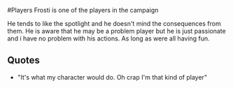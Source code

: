 #Players 
Frosti is one of the players in the campaign

He tends to like the spotlight and he doesn't mind the consequences from them. He is aware that he may be a problem player but he is just passionate and i have no problem with his actions. As long as were all having fun.


## Quotes

- "It's what my character would do. Oh crap I'm that kind of player"